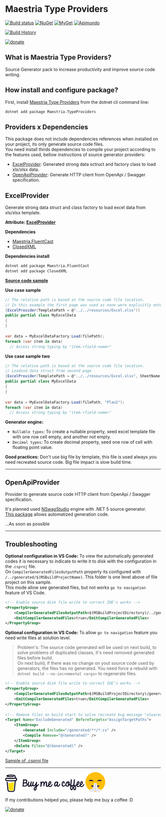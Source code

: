 # Maestria Type Providers

[![Build status](https://ci.appveyor.com/api/projects/status/mvosd40vqsgrvkr0/branch/master?svg=true)](https://ci.appveyor.com/project/fabionaspolini/typeproviders/branch/master)
[![NuGet](https://buildstats.info/nuget/Maestria.TypeProviders)](https://www.nuget.org/packages/Maestria.TypeProviders)
[![MyGet](https://img.shields.io/myget/maestrianet/v/Maestria.TypeProviders?label=MyGet)](https://www.myget.org/feed/maestrianet/package/nuget/Maestria.TypeProviders)
[![Apimundo](https://img.shields.io/badge/Maestria.TypeProviders%20API-Apimundo-728199.svg)](https://apimundo.com/organizations/nuget-org/nuget-feeds/public/packages/Maestria.TypeProviders/versions/latest?tab=types)


[![Build History](https://buildstats.info/appveyor/chart/fabionaspolini/typeproviders?branch=master)](https://ci.appveyor.com/project/fabionaspolini/typeproviders/history?branch=master)

[![donate](https://www.paypalobjects.com/en_US/i/btn/btn_donate_LG.gif)](https://www.paypal.com/donate?hosted_button_id=8RSES6GAYH9BL)

## What is Maestria Type Providers?

Source Generator pack to increase productivity and improve source code writing.

## How install and configure package?

First, install [Maestria Type Providers](https://www.nuget.org/packages/Maestria.TypeProviders/) from the dotnet cli command line:

```bash
dotnet add package Maestria.TypeProviders
```

## Providers x Dependencies

This package does not include dependencies references when installed on your project, its only generate source code files.  
You need install thirds dependencies to compile your project according to the features used, bellow instructions of source generator providers:

- [ExcelProvider](#excelprovider): Generated strong data sctruct and factory class to load xls/xlsx data.
- [OpenApiProvider](#openapiprovider): Generate HTTP client from OpenApi / Swagger specification.

## ExcelProvider

Generate strong data struct and class factory to load excel data from xls/xlsx template.  

**Attribute: [ExcelProvider](src/Excel/ExcelProviderAttribute.cs)**

**Dependencies**
- [Maestria.FluentCast](https://github.com/MaestriaNet/FluentCast)
- [ClosedXML](https://github.com/ClosedXML/ClosedXML)

**Dependencies install**

```bash
dotnet add package Maestria.FluentCast
dotnet add package ClosedXML
```
**[Source code sample](samples/ExcelSample/Program.cs#L12)**

**Use case sample**

```csharp
// The relative path is based at the source code file location.
// In this example the first page was used as none were explicitly entered.
[ExcelProvider(TemplatePath = @"../../resources/Excel.xlsx")]
public partial class MyExcelData
{
}

var data = MyExcelDataFactory.Load(filePath);
foreach (var item in data)
  // Access strong typing by "item.<field-name>"
```

**Use case sample two**

```csharp
// The relative path is based at the source code file location.
// Loadind data struct from second page
[ExcelProvider(TemplatePath = @"../../resources/Excel.xlsx", SheetName = "Plan2")]
public partial class MyExcelData
{
}

var data = MyExcelDataFactory.Load(filePath, "Plan2");
foreach (var item in data)
  // Access strong typing by "item.<field-name>"
```

**Generator engine:**

- `Nullable types`: To create a nullable property, seed excel template file with one row cell empty, and another not empty.
- `Decimal types`: To create decimal property, seed one row of cell with floating point value.

**Good practices:** Don't use big file by template, this file is used always you need recreated source code. Big file impact is slow build time.  

----

## OpenApiProvider

Provider to generate source code HTTP client from OpenApi / Swagger specification.

It's planned used [NSwagStudio](https://github.com/RicoSuter/NSwag) engine with .NET 5 source generator.  
[This package](https://github.com/RicoSuter/NSwag/wiki/CSharpClientGenerator) allows automatized generation code.

...As soon as possible

----

## Troubleshooting

**Optional configuration in VS Code:** To view the automatically generated codes it is necessary to indicate to write it to disk with the configuration in the .`csproj` file.  
On `CompilerGeneratedFilesOutputPath` property its configured with `/../generated/$(MSBuildProjectName)`. This folder is one level above of file project on this sample.  
This mode allow see generated files, but not works `go to navigation` feature of VS Code.

```xml
<!-- Enable source disk file write to correct IDE's works -->
<PropertyGroup>
    <CompilerGeneratedFilesOutputPath>$(MSBuildProjectDirectory)/../generated/$(MSBuildProjectName)</CompilerGeneratedFilesOutputPath>
    <EmitCompilerGeneratedFiles>true</EmitCompilerGeneratedFiles>
</PropertyGroup>
```

**Optional configuration in VS Code:** To allow `go to navigation` feature you need write files at solution level.  
> Problem's: The source code generated will be used on next build, to solve problems of duplicated classes,
it's need removed generated files before build.  
On next build, if there was no change on yout source code used by generators, the files has no generated. You need force a rebuild with `dotnet build --no-incremental <args>` to regenerate files.

```xml
<!-- Enable source disk file write to correct IDE's works -->
<PropertyGroup>
    <CompilerGeneratedFilesOutputPath>$(MSBuildProjectDirectory)/generated/$(MSBuildProjectName)</CompilerGeneratedFilesOutputPath>
    <EmitCompilerGeneratedFiles>true</EmitCompilerGeneratedFiles>
</PropertyGroup>

<!-- Remove files on build start to solve recreate bug message "alwaready exists" -->
<Target Name="ExcludeGenerated" BeforeTargets="AssignTargetPaths">
    <ItemGroup>
        <Generated Include="/generated/**/*.cs" />
        <Compile Remove="@(Generated)" />
    </ItemGroup>
    <Delete Files="@(Generated)" />
</Target>
```

[Sample of .csproj file](samples/ExcelSample/ExcelSample.csproj#L6)

----

[![buy-me-a-coffee](resources/buy-me-a-coffee.png)](https://www.paypal.com/donate?hosted_button_id=8RSES6GAYH9BL)
[![smile.png](resources/smile.png)](https://www.paypal.com/donate?hosted_button_id=8RSES6GAYH9BL)

If my contributions helped you, please help me buy a coffee :D

[![donate](https://www.paypalobjects.com/en_US/i/btn/btn_donate_LG.gif)](https://www.paypal.com/donate?hosted_button_id=8RSES6GAYH9BL)
